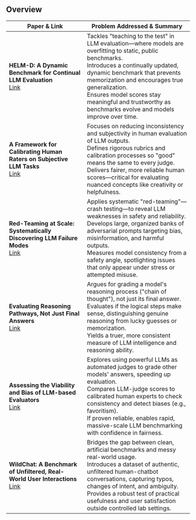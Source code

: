 ## Overview

| Paper & Link | Problem Addressed & Summary |
|---|---|
| **HELM-D: A Dynamic Benchmark for Continual LLM Evaluation**<br>[Link](https://sigir2025.dei.unipd.it/detailed-program/paper?paper=6855456e2fe46a9d49d3d3af4f57443d) | Tackles "teaching to the test" in LLM evaluation—where models are overfitting to static, public benchmarks.<br>Introduces a continually updated, dynamic benchmark that prevents memorization and encourages true generalization.<br>Ensures model scores stay meaningful and trustworthy as benchmarks evolve and models improve over time. |
| **A Framework for Calibrating Human Raters on Subjective LLM Tasks**<br>[Link](https://sigir2025.dei.unipd.it/detailed-program/paper?paper=61b4a64be663682e8cb037d9719ad8cd) | Focuses on reducing inconsistency and subjectivity in human evaluation of LLM outputs.<br>Defines rigorous rubrics and calibration processes so "good" means the same to every judge.<br>Delivers fairer, more reliable human scores—critical for evaluating nuanced concepts like creativity or helpfulness. |
| **Red-Teaming at Scale: Systematically Discovering LLM Failure Modes**<br>[Link](https://sigir2025.dei.unipd.it/detailed-program/paper?paper=fc49306d97602c8ed1be1dfbf0835ead) | Applies systematic "red-teaming"—crash testing—to reveal LLM weaknesses in safety and reliability.<br>Develops large, organized banks of adversarial prompts targeting bias, misinformation, and harmful outputs.<br>Measures model consistency from a safety angle, spotlighting issues that only appear under stress or attempted misuse. |
| **Evaluating Reasoning Pathways, Not Just Final Answers**<br>[Link](https://sigir2025.dei.unipd.it/detailed-program/paper?paper=5680522b8e2bb01943234bce7bf84534) | Argues for grading a model's reasoning process ("chain of thought"), not just its final answer.<br>Evaluates if the logical steps make sense, distinguishing genuine reasoning from lucky guesses or memorization.<br>Yields a truer, more consistent measure of LLM intelligence and reasoning ability. |
| **Assessing the Viability and Bias of LLM-based Evaluators**<br>[Link](https://sigir2025.dei.unipd.it/detailed-program/paper?paper=01d8bae291b1e4724443375634ccfa0e) | Explores using powerful LLMs as automated judges to grade other models' answers, speeding up evaluation.<br>Compares LLM-judge scores to calibrated human experts to check consistency and detect biases (e.g., favoritism).<br>If proven reliable, enables rapid, massive-scale LLM benchmarking with confidence in fairness. |
| **WildChat: A Benchmark of Unfiltered, Real-World User Interactions**<br>[Link](https://sigir2025.dei.unipd.it/detailed-program/paper?paper=49182f81e6a13cf5eaa496d51fea6406) | Bridges the gap between clean, artificial benchmarks and messy real-world usage.<br>Introduces a dataset of authentic, unfiltered human-chatbot conversations, capturing typos, changes of intent, and ambiguity.<br>Provides a robust test of practical usefulness and user satisfaction outside controlled lab settings. |